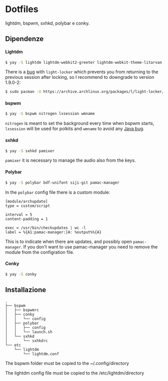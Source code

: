 # Dotfiles

lightdm, bspwm, sxhkd, polybar e conky.

## Dipendenze

#### Lightdm

```bash
$ yay -S lightdm lightdm-webkit2-greeter lightdm-webkit-theme-litarvan
```

There is a [bug](https://bugs.archlinux.org/task/68905?project=5&string=light-locker) with `light-locker` which prevents you from returning to the previous session after locking, so I recommend to downgrade to version 1.9.0-2:

```bash
$ sudo pacman -U https://archive.archlinux.org/packages/l/light-locker/light-locker-1.9.0-2-x86_64.pkg.tar.zst
```

#### bspwm

```bash
$ yay -S bspwm nitrogen lxsession wmname
```

`nitrogen` is meant to set the background every time when bspwm starts,` lxsession` will be used for polkits and `wmname` to avoid any [Java bug](https://wiki.archlinux.org/index.php/Bspwm#Problems_with_Java_applications).

#### sxhkd

```bash
$ yay -S sxhkd pamixer
```

`pamixer` it is necessary to manage the audio also from the keys.

#### Polybar

```bash
$ yay -S polybar bdf-unifont siji-git pamac-manager
```

In the `polybar` config file there is a custom module:

```vim
[module/archupdate]
type = custom/script

interval = 5
content-padding = 1

exec = /usr/bin/checkupdates | wc -l
label = %{A1:pamac-manager:}A: %output%%{A}
```

This is to indicate when there are updates, and possibly open `pamac-manager`. If you don't want to use pamac-manager you need to remove the module from the configration file.

#### Conky

```bash
$ yay -S conky
```

## Installazione

```
.
├── bspwm
│   ├── bspwmrc
│   ├── conky
│   │   └── config
│   ├── polybar
│   │   ├── config
│   │   └── launch.sh
│   └── sxhkd
│       └── sxhkdrc
└── etc
    └── lightdm
        └── lightdm.conf
```

The bspwm folder must be copied to the ~/.config/directory

The lightdm config file must be copied to the /etc/lightdm/directory


